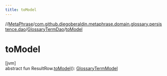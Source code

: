 ```yaml
---
title: toModel
---
```

//[MetaPhrase](../../../index.html)/[com.github.diegoberaldin.metaphrase.domain.glossary.persistence.dao](../index.html)/[GlossaryTermDao](index.html)/[toModel](to-model.html)



# toModel



[jvm]\
abstract fun ResultRow.[toModel](to-model.html)(): [GlossaryTermModel](../../com.github.diegoberaldin.metaphrase.domain.glossary.data/-glossary-term-model/index.html)




